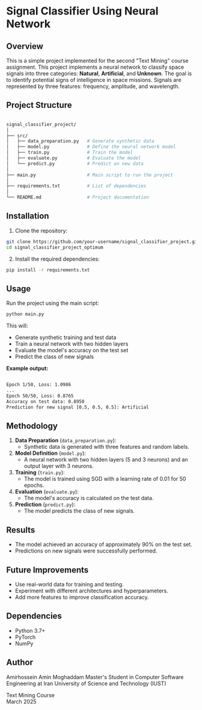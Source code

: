 # Signal Classifier Using Neural Network

## Overview
This is a simple project implemented for the second "Text Mining" course assignment.
This project implements a neural network to classify space signals into three categories: **Natural**, **Artificial**, and **Unknown**. The goal is to identify potential signs of intelligence in space missions. Signals are represented by three features: frequency, amplitude, and wavelength.

## Project Structure

```bash

signal_classifier_project/
│
├── src/
│   ├── data_preparation.py   # Generate synthetic data
│   ├── model.py              # Define the neural network model
│   ├── train.py              # Train the model
│   ├── evaluate.py           # Evaluate the model
│   └── predict.py            # Predict on new data
│
├── main.py                   # Main script to run the project
│
├── requirements.txt          # List of dependencies
│
└── README.md                 # Project documentation

```

## Installation
1. Clone the repository:
```bash
git clone https://github.com/your-username/signal_classifier_project.git
cd signal_classifier_project_optimum

```
2. Install the required dependencies:

```bash
pip install -r requirements.txt

```

## Usage
Run the project using the main script:
```bash
python main.py

``` 
This will:
- Generate synthetic training and test data
- Train a neural network with two hidden layers
- Evaluate the model's accuracy on the test set
- Predict the class of new signals

**Example output:**
```bash

Epoch 1/50, Loss: 1.0986
...
Epoch 50/50, Loss: 0.8765
Accuracy on test data: 0.8950
Prediction for new signal [0.5, 0.5, 0.5]: Artificial

```

## Methodology
1. **Data Preparation** (`data_preparation.py`):
   - Synthetic data is generated with three features and random labels.
2. **Model Definition** (`model.py`):
   - A neural network with two hidden layers (5 and 3 neurons) and an output layer with 3 neurons.
3. **Training** (`train.py`):
   - The model is trained using SGD with a learning rate of 0.01 for 50 epochs.
4. **Evaluation** (`evaluate.py`):
   - The model's accuracy is calculated on the test data.
5. **Prediction** (`predict.py`):
   - The model predicts the class of new signals.

## Results
- The model achieved an accuracy of approximately 90% on the test set.
- Predictions on new signals were successfully performed.

## Future Improvements
- Use real-world data for training and testing.
- Experiment with different architectures and hyperparameters.
- Add more features to improve classification accuracy.

## Dependencies
- Python 3.7+
- PyTorch
- NumPy

## Author
Amirhossein Amin Moghaddam
Master's Student in Computer Software Engineering at Iran University of Science and Technology (IUST)

Text Mining Course  
March 2025
